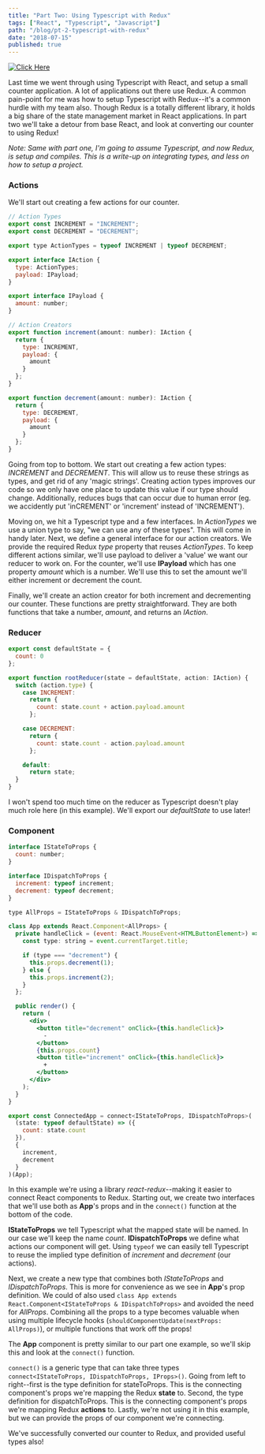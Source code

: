 ```yaml
---
title: "Part Two: Using Typescript with Redux"
tags: ["React", "Typescript", "Javascript"]
path: "/blog/pt-2-typescript-with-redux"
date: "2018-07-15"
published: true
---
```


[![Click Here](https://codesandbox.io/static/img/play-codesandbox.svg)](https://codesandbox.io/s/5w70j1916l)

Last time we went through using Typescript with React, and setup a small counter application. A lot of applications out there use Redux. A common pain-point for me was how to setup Typescript with Redux--it's a common hurdle with my team also. Though Redux is a totally different library, it holds a big share of the state management market in React applications. In part two we'll take a detour from base React, and look at converting our counter to using Redux!

_Note: Same with part one, I'm going to assume Typescript, and now Redux, is setup and compiles. This is a write-up on integrating types, and less on how to setup a project._

### Actions

We'll start out creating a few actions for our counter.

```jsx
// Action Types
export const INCREMENT = "INCREMENT";
export const DECREMENT = "DECREMENT";

export type ActionTypes = typeof INCREMENT | typeof DECREMENT;

export interface IAction {
  type: ActionTypes;
  payload: IPayload;
}

export interface IPayload {
  amount: number;
}

// Action Creators
export function increment(amount: number): IAction {
  return {
    type: INCREMENT,
    payload: {
      amount
    }
  };
}

export function decrement(amount: number): IAction {
  return {
    type: DECREMENT,
    payload: {
      amount
    }
  };
}
```

Going from top to bottom. We start out creating a few action types: _INCREMENT_ and _DECREMENT_. This will allow us to reuse these strings as types, and get rid of any 'magic strings'. Creating action types improves our code so we only have one place to update this value if our type should change. Additionally, reduces bugs that can occur due to human error (eg. we accidently put 'inCREMENT' or 'increment' instead of 'INCREMENT').

Moving on, we hit a Typescript type and a few interfaces. In _ActionTypes_ we use a union type to say, "we can use any of these types". This will come in handy later. Next, we define a general interface for our action creators. We provide the required Redux _type_ property that reuses _ActionTypes_. To keep different actions similar, we'll use payload to deliver a 'value' we want our reducer to work on. For the counter, we'll use **IPayload** which has one property _amount_ which is a number. We'll use this to set the amount we'll either increment or decrement the count.

Finally, we'll create an action creator for both increment and decrementing our counter. These functions are pretty straightforward. They are both functions that take a number, _amount_, and returns an _IAction_.

### Reducer

```jsx
export const defaultState = {
  count: 0
};

export function rootReducer(state = defaultState, action: IAction) {
  switch (action.type) {
    case INCREMENT:
      return {
        count: state.count + action.payload.amount
      };

    case DECREMENT:
      return {
        count: state.count - action.payload.amount
      };

    default:
      return state;
  }
}
```

I won't spend too much time on the reducer as Typescript doesn't play much role here (in this example). We'll export our _defaultState_ to use later!

### Component

```jsx
interface IStateToProps {
  count: number;
}

interface IDispatchToProps {
  increment: typeof increment;
  decrement: typeof decrement;
}

type AllProps = IStateToProps & IDispatchToProps;

class App extends React.Component<AllProps> {
  private handleClick = (event: React.MouseEvent<HTMLButtonElement>) => {
    const type: string = event.currentTarget.title;

    if (type === "decrement") {
      this.props.decrement(1);
    } else {
      this.props.increment(2);
    }
  };

  public render() {
    return (
      <div>
        <button title="decrement" onClick={this.handleClick}>
          -
        </button>
        {this.props.count}
        <button title="increment" onClick={this.handleClick}>
          +
        </button>
      </div>
    );
  }
}

export const ConnectedApp = connect<IStateToProps, IDispatchToProps>(
  (state: typeof defaultState) => ({
    count: state.count
  }),
  {
    increment,
    decrement
  }
)(App);
```

In this example we're using a library _react-redux_--making it easier to connect React components to Redux. Starting out, we create two interfaces that we'll use both as **App**'s props and in the `connect()` function at the bottom of the code.

**IStateToProps** we tell Typescript what the mapped state will be named. In our case we'll keep the name _count_.
**IDispatchToProps** we define what actions our component will get. Using `typeof` we can easily tell Typescript to reuse the implied type definition of _increment_ and _decrement_ (our actions).

Next, we create a new type that combines both _IStateToProps_ and _IDispatchToProps_. This is more for convenience as we see in **App**'s prop definition. We could of also used `class App extends React.Component<IStateToProps & IDispatchToProps>` and avoided the need for _AllProps_. Combining all the props to a type becomes valuable when using multiple lifecycle hooks (`shouldComponentUpdate(nextProps: AllProps)`), or multiple functions that work off the props!

The **App** component is pretty similar to our part one example, so we'll skip this and look at the `connect()` function.

`connect()` is a generic type that can take three types `connect<IStateToProps, IDispatchToProps, IProps>()`. Going from left to right--first is the type definition for stateToProps. This is the connecting component's props we're mapping the Redux **state** to. Second, the type definition for dispatchToProps. This is the connecting component's props we're mapping Redux **actions** to. Lastly, we're not using it in this example, but we can provide the props of our component we're connecting.

We've successfully converted our counter to Redux, and provided useful types also!
